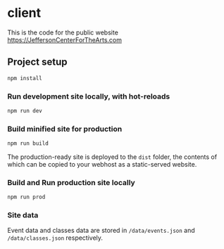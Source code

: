 # client

This is the code for the public website <https://JeffersonCenterForTheArts.com>

## Project setup

```bash
npm install
```

### Run development site locally, with hot-reloads

```bash
npm run dev
```

### Build minified site for production

```bash
npm run build
```

The production-ready site is deployed to the `dist` folder,
the contents of which can be copied to your webhost as a static-served website.

### Build and Run production site locally

```bash
npm run prod
```

### Site data

Event data and classes data are stored in `/data/events.json` and `/data/classes.json` respectively.
